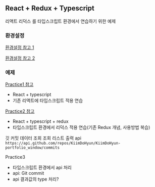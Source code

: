## React + Redux + Typescript

리액트
리덕스
를 타입스크립트 환경에서 연습하기 위한 예제

### 환경설정

[환경설정 참고 1](https://react.vlpt.us/using-typescript/05-ts-redux.html)

[환경설정 참고 2](https://github.com/typescript-cheatsheets/react)

### 예제

[Practice1 참고](https://www.youtube.com/watch?v=z8lDwLKthr8&t=488s)

-   React + typescript
-   기존 리액트에 타입스크립트 적용 연습

[Practice2 참고](https://www.youtube.com/watch?v=WpvIihorarA)

-   React + typescript + redux
-   타입스크립트 환경에서 리덕스 적용 연습(기존 Redux 개념, 사용방법 복습)

깃 커밋 데이터 조회
조회 리스트 출력
api
`https://api.github.com/repos/KiimDoHyun/KiimDoHyun-portfolio_window/commits`

Practice3

-   타입스크립트 환경에서 api 처리
-   api: Git commit
-   api 결과값의 type 처리?
